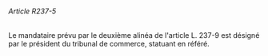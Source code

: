 ###### Article R237-5

Le mandataire prévu par le deuxième alinéa de l'article L. 237-9 est désigné par le président du tribunal de commerce, statuant en référé.

